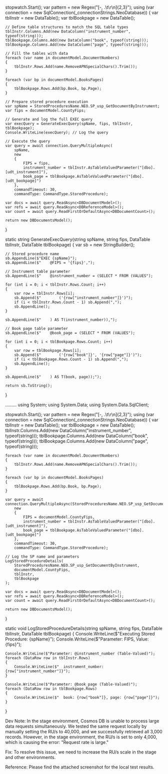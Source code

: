 stopwatch.Start();
var pattern = new Regex("[-, .\\t\\r\\n]{2,3}");
using (var connection = new SqlConnection(_connectionStrings.NeoDatabase))
{
    var tblInstr = new DataTable();
    var tblBookpage = new DataTable();
    
    // Define table structures to match the SQL table types
    tblInstr.Columns.Add(new DataColumn("instrument_number", typeof(string)));
    tblBookpage.Columns.Add(new DataColumn("book", typeof(string)));
    tblBookpage.Columns.Add(new DataColumn("page", typeof(string)));

    // Fill the tables with data
    foreach (var name in documentModel.DocumentNumbers)
    {
        tblInstr.Rows.Add(name.RemoveAPNSpecialChars().Trim());
    }

    foreach (var bp in documentModel.BooksPages)
    {
        tblBookpage.Rows.Add(bp.Book, bp.Page);
    }

    // Prepare stored procedure execution
    var spName = StoredProceduresName.NEO.SP_usp_GetDocumentByInstrument;
    var fips = documentModel.CountyFips;

    // Generate and log the full EXEC query
    var execQuery = GenerateExecQuery(spName, fips, tblInstr, tblBookpage);
    Console.WriteLine(execQuery); // Log the query

    // Execute the query
    var query = await connection.QueryMultipleAsync(
        spName,
        new
        {
            FIPS = fips,
            instrument_number = tblInstr.AsTableValuedParameter("[dbo].[udt_instrument]"),
            book_page = tblBookpage.AsTableValuedParameter("[dbo].[udt_bookpage]")
        },
        commandTimeout: 30,
        commandType: CommandType.StoredProcedure);

    var docs = await query.ReadAsync<DBDocumentModel>();
    var refs = await query.ReadAsync<DBReferenceModel>();
    var count = await query.ReadFirstOrDefaultAsync<DBDocumentCount>();

    return new DBDocumentsModel();
}

static string GenerateExecQuery(string spName, string fips, DataTable tblInstr, DataTable tblBookpage)
{
    var sb = new StringBuilder();

    // Stored procedure name
    sb.AppendLine($"EXEC {spName}");
    sb.AppendLine($"    @FIPS = '{fips}',");

    // Instrument table parameter
    sb.AppendLine($"    @instrument_number = (SELECT * FROM (VALUES");

    for (int i = 0; i < tblInstr.Rows.Count; i++)
    {
        var row = tblInstr.Rows[i];
        sb.Append($"        ('{row["instrument_number"]}')");
        if (i < tblInstr.Rows.Count - 1) sb.Append(",");
        sb.AppendLine();
    }

    sb.AppendLine($"    ) AS T(instrument_number)),");
    
    // Book page table parameter
    sb.AppendLine($"    @book_page = (SELECT * FROM (VALUES");

    for (int i = 0; i < tblBookpage.Rows.Count; i++)
    {
        var row = tblBookpage.Rows[i];
        sb.Append($"        ('{row["book"]}', '{row["page"]}')");
        if (i < tblBookpage.Rows.Count - 1) sb.Append(",");
        sb.AppendLine();
    }

    sb.AppendLine($"    ) AS T(book, page));");

    return sb.ToString();
}




.........
using System;
using System.Data;
using System.Data.SqlClient;

stopwatch.Start();
var pattern = new Regex("[-, .\\t\\r\\n]{2,3}");
using (var connection = new SqlConnection(_connectionStrings.NeoDatabase))
{
    var tblInstr = new DataTable();
    var tblBookpage = new DataTable();
    tblInstr.Columns.Add(new DataColumn("instrument_number", typeof(string)));
    tblBookpage.Columns.Add(new DataColumn("book", typeof(string)));
    tblBookpage.Columns.Add(new DataColumn("page", typeof(string)));

    foreach (var name in documentModel.DocumentNumbers)
    {
        tblInstr.Rows.Add(name.RemoveAPNSpecialChars().Trim());
    }

    foreach (var bp in documentModel.BooksPages)
    {
        tblBookpage.Rows.Add(bp.Book, bp.Page);
    }

    var query = await connection.QueryMultipleAsync(StoredProceduresName.NEO.SP_usp_GetDocumentByInstrument,
        new
        {
            FIPS = documentModel.CountyFips,
            instrument_number = tblInstr.AsTableValuedParameter("[dbo].[udt_instrument]"),
            book_page = tblBookpage.AsTableValuedParameter("[dbo].[udt_bookpage]")
        },
        commandTimeout: 30,
        commandType: CommandType.StoredProcedure);

    // Log the SP name and parameters
    LogStoredProcedureDetails(
        StoredProceduresName.NEO.SP_usp_GetDocumentByInstrument,
        documentModel.CountyFips,
        tblInstr,
        tblBookpage
    );

    var docs = await query.ReadAsync<DBDocumentModel>();
    var refs = await query.ReadAsync<DBReferenceModel>();
    var count = await query.ReadFirstOrDefaultAsync<DBDocumentCount>();

    return new DBDocumentsModel();
}

static void LogStoredProcedureDetails(string spName, string fips, DataTable tblInstr, DataTable tblBookpage)
{
    Console.WriteLine($"Executing Stored Procedure: {spName}");
    Console.WriteLine($"Parameter: FIPS, Value: {fips}");

    Console.WriteLine($"Parameter: @instrument_number (Table-Valued)");
    foreach (DataRow row in tblInstr.Rows)
    {
        Console.WriteLine($"  instrument_number: {row["instrument_number"]}");
    }

    Console.WriteLine($"Parameter: @book_page (Table-Valued)");
    foreach (DataRow row in tblBookpage.Rows)
    {
        Console.WriteLine($"  book: {row["book"]}, page: {row["page"]}");
    }
}

Dev Note:
In the stage environment, Cosmos DB is unable to process large data requests simultaneously. We tested the same request locally by manually setting the RU/s to 40,000, and we successfully retrieved all 3,000 records. However, in the stage environment, the RU/s is set to only 4,000, which is causing the error: "Request rate is large."

Fix:
To resolve this issue, we need to increase the RU/s scale in the stage and other environments.

Reference:
Please find the attached screenshot for the local test results.
